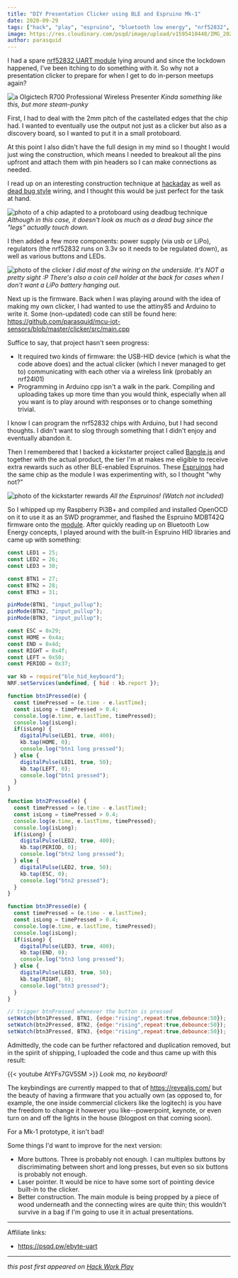 ```yaml
---
title: "DIY Presentation Clicker using BLE and Espruino Mk-1"
date: 2020-09-29
tags: ["hack", "play", "espruino", "bluetooth low energy", "nrf52832", "diy", "diy clicker"]
image: https://res.cloudinary.com/psqd/image/upload/v1595410448/IMG_20200718_194028.jpg.jpg
author: parasquid
---
```

I had a spare [nrf52832 UART module](https://psqd.pw/ebyte-uart) lying around and since the lockdown happened, I've been itching to do something with it. So why not a presentation clicker to prepare for when I get to do in-person meetups again?

<!--more-->

![a Olgictech R700 Professional Wireless Presenter](https://assets.logitech.com/assets/55457/5/r700-gallery.png)
*Kinda something like this, but more steam-punky*

First, I had to deal with the 2mm pitch of the castellated edges that the chip had. I wanted to eventually use the output not just as a clicker but also as a discovery board, so I wanted to put it in a small protoboard.

At this point I also didn't have the full design in my mind so I thought I would just wing the construction, which means I needed to breakout all the pins upfront and attach them with pin headers so I can make connections as needed.

I read up on an interesting construction technique at [hackaday](https://hackaday.com/2013/06/25/solder-trick-to-make-your-own-surface-mount-breakout-boards/) as well as [dead bug style](https://makezine.com/2012/10/08/a-fine-example-of-dead-bug-style-circuit-wiring/) wiring, and I thought this would be just perfect for the task at hand.

![photo of a chip adapted to a protoboard using deadbug technique](https://res.cloudinary.com/psqd/image/upload/v1595410775/IMG_20200714_004734.jpg.jpg)
*Although in this case, it doesn't look as much as a dead bug since the "legs" actually touch down.*

I then added a few more components: power supply (via usb or LiPo), regulators (the nrf52832 runs on 3.3v so it needs to be regulated down), as well as various buttons and LEDs.

![photo of the clicker](https://res.cloudinary.com/psqd/image/upload/v1595410448/IMG_20200718_194028.jpg.jpg)
*I did most of the wiring on the underside. It's NOT a pretty sight :P There's also a coin cell holder at the back for cases when I don't want a LiPo battery hanging out.*

Next up is the firmware. Back when I was playing around with the idea of making my own clicker, I had wanted to use the attiny85 and Arduino to write it. Some (non-updated) code can still be found here: https://github.com/parasquid/mcu-iot-sensors/blob/master/clicker/src/main.cpp

Suffice to say, that project hasn't seen progress:

* It required two kinds of firmware: the USB-HID device (which is what the code above does) and the actual clicker (which I never managed to get to) communicating with each other via a wireless link (probably an nrf24l01)
* Programming in Arduino cpp isn't a walk in the park. Compiling and uploading takes up more time than you would think, especially when all you want is to play around with responses or to change something trivial.

I know I can program the nrf52832 chips with Arduino, but I had second thoughts. I didn't want to slog through something that I didn't enjoy and eventually abandon it.

Then I remembered that I backed a kickstarter project called [Bangle.js](https://www.kickstarter.com/projects/gfw/banglejs-the-hackable-smart-watch) and together with the actual product, the tier I'm at makes me eligible to receive extra rewards such as other BLE-enabled Espruinos. These [Espruinos](https://www.espruino.com/) had the same chip as the module I was experimenting with, so I thought "why not?"

![photo of the kickstarter rewards](https://res.cloudinary.com/psqd/image/upload/v1595412802/IMG_20200614_220504.jpg.jpg)
*All the Espruinos! (Watch not included)*

So I whipped up my Raspberry Pi3B+ and compiled and installed OpenOCD on it to use it as an SWD programmer, and flashed the Espruino MDBT42Q firmware onto the [module](https://psqd.pw/ebyte-uart). After quickly reading up on Bluetooth Low Energy concepts, I played around with the built-in Espruino HID libraries and came up with something:

``` javascript
const LED1 = 25;
const LED2 = 26;
const LED3 = 30;

const BTN1 = 27;
const BTN2 = 28;
const BTN3 = 31;

pinMode(BTN1, "input_pullup");
pinMode(BTN2, "input_pullup");
pinMode(BTN3, "input_pullup");

const ESC = 0x29;
const HOME = 0x4a;
const END = 0x4d;
const RIGHT = 0x4f;
const LEFT = 0x50;
const PERIOD = 0x37;

var kb = require("ble_hid_keyboard");
NRF.setServices(undefined, { hid : kb.report });

function btn1Pressed(e) {
  const timePressed = (e.time - e.lastTime);
  const isLong = timePressed > 0.4;
  console.log(e.time, e.lastTime, timePressed);
  console.log(isLong);
  if(isLong) {
    digitalPulse(LED1, true, 400);
    kb.tap(HOME, 0);
    console.log("btn1 long pressed");
  } else {
    digitalPulse(LED1, true, 50);
    kb.tap(LEFT, 0);
    console.log("btn1 pressed");
  }
}

function btn2Pressed(e) {
  const timePressed = (e.time - e.lastTime);
  const isLong = timePressed > 0.4;
  console.log(e.time, e.lastTime, timePressed);
  console.log(isLong);
  if(isLong) {
    digitalPulse(LED2, true, 400);
    kb.tap(PERIOD, 0);
    console.log("btn2 long pressed");
  } else {
    digitalPulse(LED2, true, 50);
    kb.tap(ESC, 0);
    console.log("btn2 pressed");
  }
}

function btn3Pressed(e) {
  const timePressed = (e.time - e.lastTime);
  const isLong = timePressed > 0.4;
  console.log(e.time, e.lastTime, timePressed);
  console.log(isLong);
  if(isLong) {
    digitalPulse(LED3, true, 400);
    kb.tap(END, 0);
    console.log("btn3 long pressed");
  } else {
    digitalPulse(LED3, true, 50);
    kb.tap(RIGHT, 0);
    console.log("btn3 pressed");
  }
}

// trigger btnPressed whenever the button is pressed
setWatch(btn1Pressed, BTN1, {edge:"rising",repeat:true,debounce:50});
setWatch(btn2Pressed, BTN2, {edge:"rising",repeat:true,debounce:50});
setWatch(btn3Pressed, BTN3, {edge:"rising",repeat:true,debounce:50});
```

Admittedly, the code can be further refactored and duplication removed, but in the spirit of shipping, I uploaded the code and thus came up with this result:

{{< youtube AtYFs7GV5SM >}}
*Look ma, no keyboard!*

The keybindings are currently mapped to that of https://revealjs.com/ but the beauty of having a firmware that you actually own (as opposed to, for example, the one inside commercial clickers like the logitech) is you have the freedom to change it however you like--powerpoint, keynote, or even turn on and off the lights in the house (blogpost on that coming soon).

For a Mk-1 prototype, it isn't bad!

Some things I'd want to improve for the next version:

* More buttons. Three is probably not enough. I can multiplex buttons by discrimimating between short and long presses, but even so six buttons is probably not enough.
* Laser pointer. It would be nice to have some sort of pointing device built-in to the clicker.
* Better construction. The main module is being propped by a piece of wood underneath and the connecting wires are quite thin; this wouldn't survive in a bag if I'm going to use it in actual presentations.

-----

Affiliate links:

* https://psqd.pw/ebyte-uart

-----

*this post first appeared on [Hack Work Play](https://www.hackworkplay.com/2020/07/18/diy-presentation-clicker-using-ble-and-espruino-mk-1/)*
